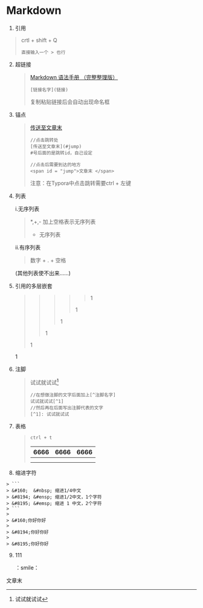 # Markdown

1. 引用

> crtl + shift + Q
>
> ```
> 直接输入一个 > 也行
> ```
>
> 

2. 超链接

	> [Markdown 语法手册 （完整整理版）](https://blog.csdn.net/witnessai1/article/details/52551362?ops_request_misc=%7B%22request%5Fid%22%3A%22165260117116781685350134%22%2C%22scm%22%3A%2220140713.130102334.pc%5Fall.%22%7D&request_id=165260117116781685350134&biz_id=0&utm_medium=distribute.pc_search_result.none-task-blog-2~all~first_rank_ecpm_v1~rank_v31_ecpm-3-52551362-null-null.142^v9^pc_search_result_cache,157^v4^control&utm_term=markdown语法&spm=1018.2226.3001.4187)
	>
	> ```
	> [链接名字](链接)
	> ```
	>
	> 复制粘贴链接后会自动出现命名框

3. 锚点

	> [传送至文章末](#jump)
	>
	> ```
	> //点击跳转处
	> [传送至文章末](#jump)
	> #号后面的是跳转id，自己设定
	> 
	> //点击后需要到达的地方
	> <span id = "jump">文章末 </span>
	> ```
	>
	> 注意：在Typora中点击跳转需要ctrl + 左键

4. 列表

	i.无序列表

	> *,+,- 加上空格表示无序列表
	>
	> - 无序列表

	ii.有序列表

	> 数字 + . + 空格 

	(其他列表使不出来......)

5. 引用的多层嵌套

	> > > > > 1
	> > > >
	> > > > 1
	> > >
	> > > 1
	> >
	> > 1
	>
	> 1

	1

6. 注脚

	> 试试就试试[^1]
	>
	> [^1]: 试试就试试
	>
	> ```
	> //在想做注脚的文字后面加上[^注脚名字]
	> 试试就试试[^1]
	> //然后再在后面写出注脚代表的文字
	> [^1]: 试试就试试
	> ```

7. 表格

	> ```
	> ctrl + t
	> ```
	>
	> | 6666 | 6666 | 6666 |
	> | :--: | :--: | :--: |
	> |      |      |      |
	> |      |      |      |
	>
	> 

8.   缩进字符

	> ```
	> &#160;  &#nbsp; 缩进1/4中文
	> &#8194; &#ensp; 缩进1/2中文，1个字符
	> &#8195; &#emsp; 缩进 1 中文，2个字符
	> ```
	>
	> &#160;你好你好
	>
	> &#8194;你好你好
	>
	> &#8195;你好你好

9. 111

	：smile：

	

	

	











<span id = "jump">文章末</span>

